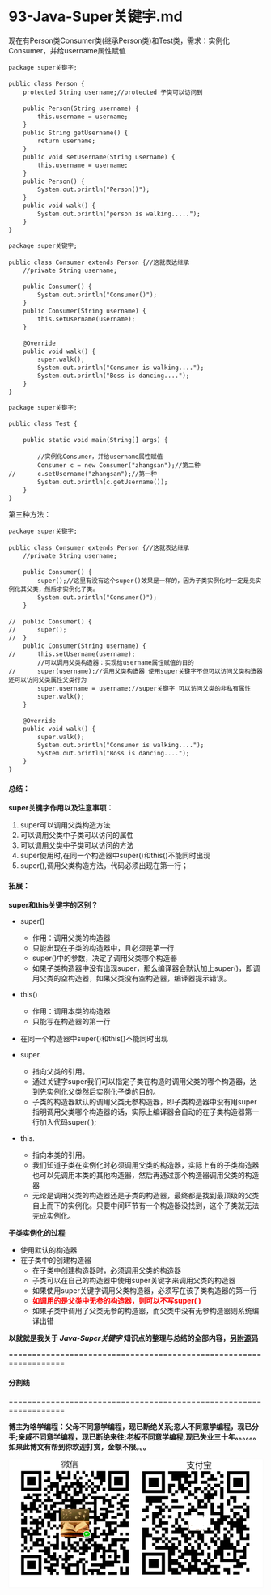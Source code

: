 # 93-Java-Super关键字.md

现在有Person类Consumer类(继承Person类)和Test类，需求：实例化Consumer，并给username属性赋值

```
package super关键字;

public class Person {
	protected String username;//protected 子类可以访问到
	
	public Person(String username) {
		this.username = username;
	}
	public String getUsername() {
		return username;
	}
	public void setUsername(String username) {
		this.username = username;
	}
	public Person() {
		System.out.println("Person()");
	}
	public void walk() {
		System.out.println("person is walking.....");
	}
}
```

```
package super关键字;

public class Consumer extends Person {//这就表达继承
	//private String username;
	
	public Consumer() {
		System.out.println("Consumer()");
	}
	public Consumer(String username) {
		this.setUsername(username);
	}

	@Override
	public void walk() {
		super.walk();
		System.out.println("Consumer is walking....");
		System.out.println("Boss is dancing....");
	}
}
```
```
package super关键字;

public class Test {

	public static void main(String[] args) {

		//实例化Consumer，并给username属性赋值
		Consumer c = new Consumer("zhangsan");//第二种
//		c.setUsername("zhangsan");//第一种
		System.out.println(c.getUsername());
	}
}
```

第三种方法：

```
package super关键字;

public class Consumer extends Person {//这就表达继承
	//private String username;
	
	public Consumer() {
		super();//这里有没有这个super()效果是一样的，因为子类实例化时一定是先实例化其父类，然后才实例化子类。
		System.out.println("Consumer()");
	}
	
//	public Consumer() {
//		super();
//	}
	public Consumer(String username) {
//		this.setUsername(username);
		//可以调用父类构造器：实现给username属性赋值的目的
//		super(username);//调用父类构造器 使用super关键字不但可以访问父类构造器还可以访问父类属性父类行为
		super.username = username;//super关键字 可以访问父类的非私有属性
		super.walk();
	}

	@Override
	public void walk() {
		super.walk();
		System.out.println("Consumer is walking....");
		System.out.println("Boss is dancing....");
	}
}
```

#### 总结：

**super关键字作用以及注意事项：**

1. super可以调用父类构造方法
2. 可以调用父类中子类可以访问的属性
3. 可以调用父类中子类可以访问的方法
4. super使用时,在同一个构造器中super()和this()不能同时出现
5. super(),调用父类构造方法，代码必须出现在第一行；

#### 拓展：

**super和this关键字的区别？**

+ super()

    + 作用：调用父类的构造器
    + 只能出现在子类的构造器中，且必须是第一行
    + super()中的参数，决定了调用父类哪个构造器
    + 如果子类构造器中没有出现super，那么编译器会默认加上super()，即调用父类的空构造器，如果父类没有空构造器，编译器提示错误。

+ this()
    + 作用：调用本类的构造器
    + 只能写在构造器的第一行

+ 在同一个构造器中super()和this()不能同时出现

+ super.
    + 指向父类的引用。
    + 通过关键字super我们可以指定子类在构造时调用父类的哪个构造器，达到先实例化父类然后实例化子类的目的。
    + 子类的构造器默认的调用父类无参构造器，即子类构造器中没有用super指明调用父类哪个构造器的话，实际上编译器会自动的在子类构造器第一行加入代码super( );

+ this.
    + 指向本类的引用。
    + 我们知道子类在实例化时必须调用父类的构造器，实际上有的子类构造器也可以先调用本类的其他构造器，然后再通过那个构造器调用父类的构造器
    + 无论是调用父类的构造器还是子类的构造器，最终都是找到最顶级的父类自上而下的实例化。只要中间环节有一个构造器没找到，这个子类就无法完成实例化。


**子类实例化的过程**

+ 使用默认的构造器
+ 在子类中的创建构造器 
    + 在子类中创建构造器时，必须调用父类的构造器
    + 子类可以在自己的构造器中使用super关键字来调用父类的构造器
    + 如果使用super关键字调用父类构造器，必须写在该子类构造器的第一行
    + **<span style="color:red;">如调用的是父类中无参的构造器，则可以不写super( )</span>**
    + 如果子类中调用了父类无参的构造器，而父类中没有无参构造器则系统编译出错

**以就就是我关于 *Java-Super关键字*  知识点的整理与总结的全部内容，[另附源码](https://github.com/javaobjects/demo514_1)**

==================================================================
#### 分割线
==================================================================

**博主为咯学编程：父母不同意学编程，现已断绝关系;恋人不同意学编程，现已分手;亲戚不同意学编程，现已断绝来往;老板不同意学编程,现已失业三十年。。。。。。如果此博文有帮到你欢迎打赏，金额不限。。。**

![](images/pay.png) 